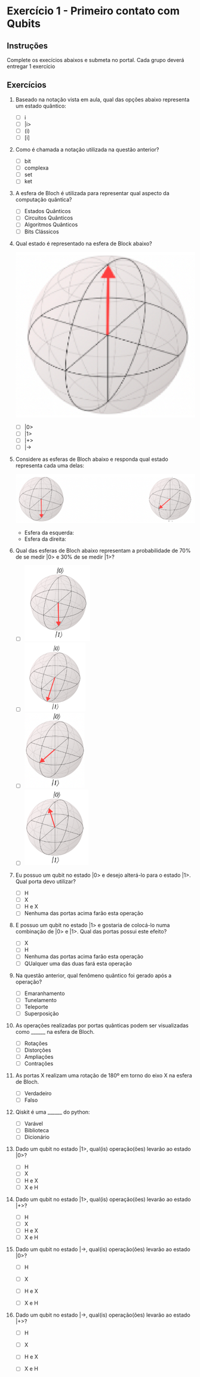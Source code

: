 # Exercício 1 - Primeiro contato com Qubits


## Instruções

Complete os execícios abaixos e submeta no portal. Cada grupo deverá entregar 1 exercício

## Exercícios

1. Baseado na notação vista em aula, qual das opções abaixo representa um estado quântico:

    - [ ] i
    - [ ] |i>
    - [ ] (i)
    - [ ] [i]

2. Como é chamada a notação utilizada na questão anterior?

    - [ ] bit
    - [ ] complexa
    - [ ] set
    - [ ] ket

3. A esfera de Bloch é utilizada para representar qual aspecto da computação quântica?

    - [ ] Estados Quânticos
    - [ ] Circuitos Quânticos
    - [ ] Algoritmos Quânticos
    - [ ] Bits Clássicos

4. Qual estado é representado na esfera de Block abaixo?

    ![](img/bloch_01.png)

    - [ ] |0>
    - [ ] |1>
    - [ ] |+>
    - [ ] |->

5. Considere as esferas de Bloch abaixo e responda qual estado representa cada uma delas:

    ![](img/bloch_02.png)

    - Esfera da esquerda:
    - Esfera da direita:

6. Qual das esferas de Bloch abaixo representam a probabilidade de 70% de se medir |0> e 30% de se medir |1>?
    - [ ] ![](img/bloch_03a.png)
    - [ ] ![](img/bloch_03b.png)
    - [ ] ![](img/bloch_03c.png)
    - [ ] ![](img/bloch_03d.png)

7. Eu possuo um qubit no estado |0> e desejo alterá-lo para o estado |1>. Qual porta devo utilizar?

    - [ ] H
    - [ ] X
    - [ ] H e X
    - [ ] Nenhuma das portas acima farão esta operação

8. E possuo um qubit no estado |1> e gostaria de colocá-lo numa combinação de |0> e |1>. Qual das portas possui este efeito?

    - [ ] X
    - [ ] H
    - [ ] Nenhuma das portas acima farão esta operação
    - [ ] QUalquer uma das duas fará esta operação

9. Na questão anterior, qual fenômeno quântico foi gerado após a operação?

    - [ ] Emaranhamento
    - [ ] Tunelamento
    - [ ] Teleporte
    - [ ] Superposição

10. As operações realizadas por portas quânticas podem ser visualizadas como ______ na esfera de Bloch.

    - [ ] Rotações
    - [ ] Distorções
    - [ ] Ampliações
    - [ ] Contrações

11. As portas X realizam uma rotação de 180º em torno do eixo X na esfera de Bloch.

    - [ ] Verdadeiro
    - [ ] Falso

12. Qiskit é uma ______ do python:

    - [ ] Varável
    - [ ] Biblioteca
    - [ ] Dicionário

13. Dado um qubit no estado |1>, qual(is) operação(ões) levarão ao estado |0>?

    - [ ] H
    - [ ] X
    - [ ] H e X
    - [ ] X e H

14. Dado um qubit no estado |1>, qual(is) operação(ões) levarão ao estado |+>?

    - [ ] H
    - [ ] X
    - [ ] H e X
    - [ ] X e H

15. Dado um qubit no estado |->, qual(is) operação(ões) levarão ao estado |0>?

    - [ ] H
    - [ ] X
    - [ ] H e X
    - [ ] X e H


16. Dado um qubit no estado |->, qual(is) operação(ões) levarão ao estado |+>?

    - [ ] H
    - [ ] X
    - [ ] H e X
    - [ ] X e H







